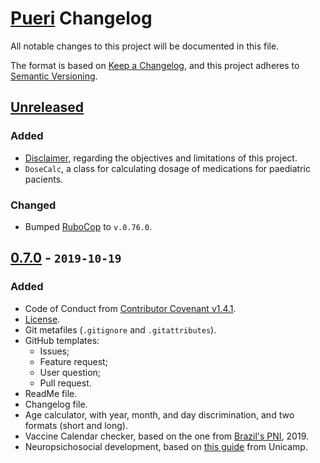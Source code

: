 # [Pueri](https://github.com/Nereare/pueri) Changelog

All notable changes to this project will be documented in this file.

The format is based on [Keep a Changelog](https://keepachangelog.com/en/1.0.0/),
and this project adheres to [Semantic Versioning](https://semver.org/spec/v2.0.0.html).

## [Unreleased]

### Added
* [Disclaimer](ABOUT.md), regarding the objectives and limitations of this project.
* `DoseCalc`, a class for calculating dosage of medications for paediatric pacients.

### Changed
* Bumped [RuboCop](https://github.com/rubocop-hq/rubocop) to `v.0.76.0`.

## [0.7.0] - `2019-10-19`

### Added
* Code of Conduct from [Contributor Covenant v1.4.1](https://www.contributor-covenant.org/).
* [License](LICENSE.md).
* Git metafiles (`.gitignore` and `.gitattributes`).
* GitHub templates:
  - Issues;
  - Feature request;
  - User question;
  - Pull request.
* ReadMe file.
* Changelog file.
* Age calculator, with year, month, and day discrimination, and two formats (short and long).
* Vaccine Calendar checker, based on the one from [Brazil's PNI][PNI], 2019.
* Neuropsichosocial development, based on [this guide][DNPM] from Unicamp.

[PNI]: http://www.saude.gov.br/saude-de-a-z/vacinacao/calendario-vacinacao
[DNPM]: https://www.fcm.unicamp.br/fcm/neuropediatria-conteudo-didatico/desenvolvimento-neuropsicomotor

[Unreleased]: https://github.com/Nereare/pueri/compare/v0.7.0...HEAD
[0.7.0]: https://github.com/Nereare/pueri/releases/tag/v0.7.0
